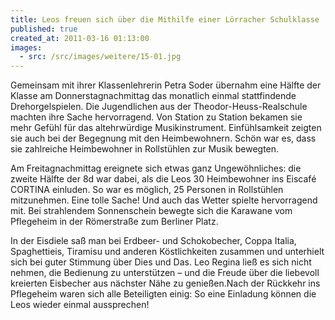 ```yaml
---
title: Leos freuen sich über die Mithilfe einer Lörracher Schulklasse
published: true
created_at: 2011-03-16 01:13:00
images:
  - src: /src/images/weitere/15-01.jpg
---
```


Gemeinsam mit ihrer Klassenlehrerin Petra Soder übernahm eine Hälfte der Klasse am Donnerstagnachmittag das monatlich einmal stattfindende Drehorgelspielen. Die Jugendlichen aus der Theodor-Heuss-Realschule machten ihre Sache hervorragend. Von Station zu Station bekamen sie mehr Gefühl für das altehrwürdige Musikinstrument. Einfühlsamkeit zeigten sie auch bei der Begegnung mit den Heimbewohnern. Schön war es, dass sie zahlreiche Heimbewohner in Rollstühlen zur Musik bewegten.

Am Freitagnachmittag ereignete sich etwas ganz Ungewöhnliches: die zweite Hälfte der 8d war dabei, als die Leos 30 Heimbewohner ins Eiscafé CORTINA einluden. So war es möglich, 25 Personen in Rollstühlen mitzunehmen. Eine tolle Sache! Und auch das Wetter spielte hervorragend mit. Bei strahlendem Sonnenschein bewegte sich die Karawane vom Pflegeheim in der Römerstraße zum Berliner Platz.

In der Eisdiele saß man bei Erdbeer- und Schokobecher, Coppa Italia, Spaghettieis, Tiramisu und anderen Köstlichkeiten zusammen und unterhielt sich bei guter Stimmung über Dies und Das. Leo Regina ließ es sich nicht nehmen, die Bedienung zu unterstützen – und die Freude über die liebevoll kreierten Eisbecher aus nächster Nähe zu genießen.Nach der Rückkehr ins Pflegeheim waren sich alle Beteiligten einig: So eine Einladung können die Leos wieder einmal aussprechen!
